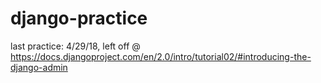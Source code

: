 # django-practice

last practice: 4/29/18, left off @ https://docs.djangoproject.com/en/2.0/intro/tutorial02/#introducing-the-django-admin
